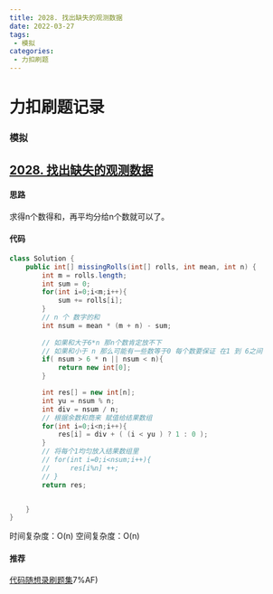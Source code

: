 ```yaml
---
title: 2028. 找出缺失的观测数据
date: 2022-03-27
tags:
 - 模拟
categories: 
 - 力扣刷题
---
```


# 力扣刷题记录 
### 模拟
## [2028. 找出缺失的观测数据](https://leetcode-cn.com/problems/find-missing-observations/)

#### 思路
求得n个数得和，再平均分给n个数就可以了。
#### 代码

```java
class Solution {
    public int[] missingRolls(int[] rolls, int mean, int n) {
        int m = rolls.length;
        int sum = 0;
        for(int i=0;i<m;i++){
            sum += rolls[i];
        }
        // n 个 数字的和
        int nsum = mean * (m + n) - sum;
    
        // 如果和大于6*n 那n个数肯定放不下
        // 如果和小于 n 那么可能有一些数等于0 每个数要保证 在1 到 6之间
        if( nsum > 6 * n || nsum < n){
            return new int[0];
        }

        int res[] = new int[n];
        int yu = nsum % n;
        int div = nsum / n;
        // 根据余数和商来 赋值给结果数组 
        for(int i=0;i<n;i++){
            res[i] = div + ( (i < yu ) ? 1 : 0 );
        }
        // 将每个1均匀放入结果数组里
        // for(int i=0;i<nsum;i++){
        //     res[i%n] ++;
        // }
        return res;


    }
}
```
时间复杂度：O(n)
空间复杂度：O(n)

#### 推荐
[代码随想录刷题集](https://programmercarl.com/0062.%E4%B8%8D%E5%90%8C%E8%B7%AF%E5%BE%84.html#%E6%80%9D%E8%B7%AF)7%AF)